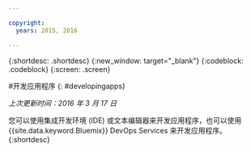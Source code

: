 ```yaml
---

copyright:
  years: 2015, 2016

---
```



{:shortdesc: .shortdesc}
{:new_window: target="_blank"}
{:codeblock: .codeblock}
{:screen: .screen}

#开发应用程序
{: #developingapps}

*上次更新时间：2016 年 3 月 17 日*

您可以使用集成开发环境 (IDE) 或文本编辑器来开发应用程序，也可以使用 {{site.data.keyword.Bluemix}} DevOps Services 来开发应用程序。{:shortdesc} 
